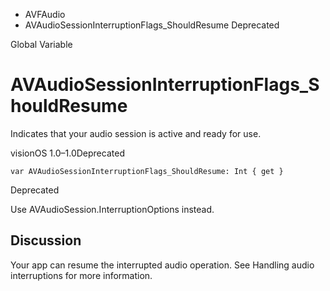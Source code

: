 

- AVFAudio
-  AVAudioSessionInterruptionFlags_ShouldResume Deprecated

Global Variable

# AVAudioSessionInterruptionFlags_ShouldResume

Indicates that your audio session is active and ready for use.

visionOS 1.0–1.0Deprecated

``` source
var AVAudioSessionInterruptionFlags_ShouldResume: Int { get }
```

Deprecated

Use AVAudioSession.InterruptionOptions instead.

## Discussion

Your app can resume the interrupted audio operation. See Handling audio interruptions for more information.

